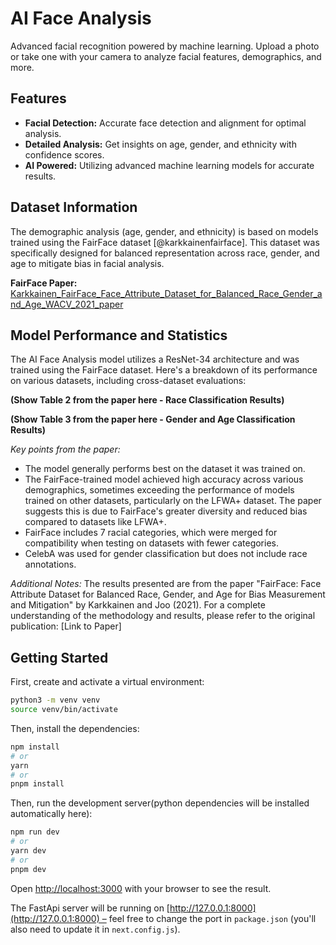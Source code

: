 # AI Face Analysis

Advanced facial recognition powered by machine learning. Upload a photo or take one with your camera to analyze facial features, demographics, and more.

## Features

*   **Facial Detection:** Accurate face detection and alignment for optimal analysis.
*   **Detailed Analysis:** Get insights on age, gender, and ethnicity with confidence scores.
*   **AI Powered:** Utilizing advanced machine learning models for accurate results.



## Dataset Information

The demographic analysis (age, gender, and ethnicity) is based on models trained using the FairFace dataset [@karkkainenfairface]. This dataset was specifically designed for balanced representation across race, gender, and age to mitigate bias in facial analysis.


**FairFace Paper:** [Karkkainen_FairFace_Face_Attribute_Dataset_for_Balanced_Race_Gender_and_Age_WACV_2021_paper](https://openaccess.thecvf.com/content/WACV2021/papers/Karkkainen_FairFace_Face_Attribute_Dataset_for_Balanced_Race_Gender_and_Age_WACV_2021_paper.pdf)


## Model Performance and Statistics

The AI Face Analysis model utilizes a ResNet-34 architecture and was trained using the FairFace dataset.  Here's a breakdown of its performance on various datasets, including cross-dataset evaluations:

**(Show Table 2 from the paper here - Race Classification Results)**

**(Show Table 3 from the paper here - Gender and Age Classification Results)**

*Key points from the paper:*

*   The model generally performs best on the dataset it was trained on.
*   The FairFace-trained model achieved high accuracy across various demographics, sometimes exceeding the performance of models trained on other datasets, particularly on the LFWA+ dataset. The paper suggests this is due to FairFace's greater diversity and reduced bias compared to datasets like LFWA+.
*   FairFace includes 7 racial categories, which were merged for compatibility when testing on datasets with fewer categories.
*   CelebA was used for gender classification but does not include race annotations.

*Additional Notes:*  The results presented are from the paper "FairFace: Face Attribute Dataset for Balanced Race, Gender, and Age for Bias Measurement and Mitigation" by Karkkainen and Joo (2021).  For a complete understanding of the methodology and results, please refer to the original publication: [Link to Paper]

## Getting Started

First, create and activate a virtual environment:

```bash
python3 -m venv venv
source venv/bin/activate
```

Then, install the dependencies:

```bash
npm install
# or
yarn
# or
pnpm install
```

Then, run the development server(python dependencies will be installed automatically here):

```bash
npm run dev
# or
yarn dev
# or
pnpm dev
```

Open [http://localhost:3000](http://localhost:3000) with your browser to see the result.

The FastApi server will be running on [http://127.0.0.1:8000](http://127.0.0.1:8000) – feel free to change the port in `package.json` (you'll also need to update it in `next.config.js`).

